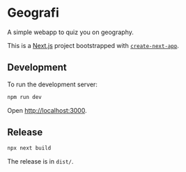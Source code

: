 # Geografi

A simple webapp to quiz you on geography.

This is a [Next.js](https://nextjs.org/) project bootstrapped with [`create-next-app`](https://github.com/vercel/next.js/tree/canary/packages/create-next-app).

## Development

To run the development server:

```bash
npm run dev
```

Open [http://localhost:3000](http://localhost:3000).

## Release

```bash
npx next build
```

The release is in `dist/`.
